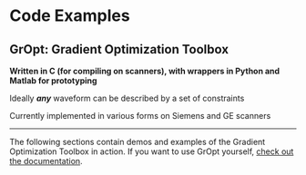 # Code Examples

## GrOpt: Gradient Optimization Toolbox 
**Written in C (for compiling on scanners), with wrappers in Python and Matlab for prototyping**

Ideally **_any_** waveform can be described by a set of constraints

Currently implemented in various forms on Siemens and GE scanners

***

The following sections contain demos and examples of the Gradient Optimization Toolbox in action. If you want to use GrOpt yourself, [check out the documentation](https://gropt.readthedocs.io/en/latest/).